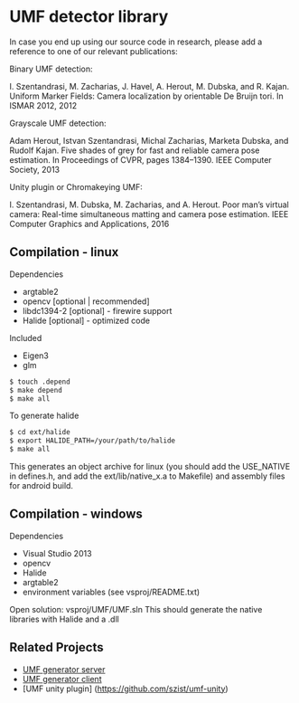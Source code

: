 UMF detector library
=======================

In case you end up using our source code in research, please add a reference to one of our relevant publications:

Binary UMF detection:

I. Szentandrasi, M. Zacharias, J. Havel, A. Herout, M. Dubska, and R. Kajan. Uniform Marker
Fields: Camera localization by orientable De Bruijn tori. In ISMAR 2012, 2012

Grayscale UMF detection:

Adam Herout, Istvan Szentandrasi, Michal Zacharias, Marketa Dubska, and Rudolf Kajan.
Five shades of grey for fast and reliable camera pose estimation. In Proceedings of CVPR,
pages 1384–1390. IEEE Computer Society, 2013

Unity plugin or Chromakeying UMF:

I. Szentandrasi, M. Dubska, M. Zacharias, and A. Herout. Poor man’s virtual camera:
Real-time simultaneous matting and camera pose estimation. IEEE Computer Graphics and
Applications, 2016

Compilation - linux
---------------------------------

Dependencies
- argtable2
- opencv [optional | recommended]
- libdc1394-2 [optional] - firewire support
- Halide [optional] - optimized code

Included
- Eigen3
- glm

```bash
$ touch .depend
$ make depend
$ make all
```

To generate halide 
```bash
$ cd ext/halide
$ export HALIDE_PATH=/your/path/to/halide
$ make all
```

This generates an object archive for linux (you should add the USE_NATIVE in defines.h, and add the ext/lib/native_x.a to Makefile) and assembly files for android build.

Compilation - windows
----------------------------------------

Dependencies
- Visual Studio 2013
- opencv
- Halide
- argtable2
- environment variables (see vsproj/README.txt)

Open solution: vsproj/UMF/UMF.sln
This should generate the native libraries with Halide and a .dll

Related Projects
----------------------------------------

* [UMF generator server](https://github.com/szist/umf-generator-server)
* [UMF generator client](https://github.com/szist/umf-generator-client)
* [UMF unity plugin] (https://github.com/szist/umf-unity)
